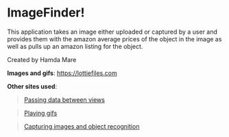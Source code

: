# ImageFinder!
This application takes an image either uploaded or captured by a user and provides them with the amazon average prices of the object in the image as well as pulls up an amazon listing for the object.


Created by Hamda Mare

**Images and gifs**: https://lottiefiles.com


**Other sites used**: 
>    [Passing data between views](https://learnappmaking.com/pass-data-between-view-controllers-swift-how-to/)

>    [Playing gifs](https://www.youtube.com/watch?v=Rm61mxcSD4U)

>    [Capturing images and object recognition](https://www.youtube.com/watch?v=p6GA8ODlnX0)
            
                 



